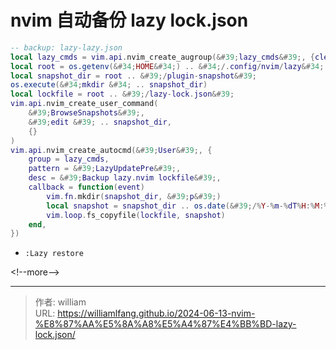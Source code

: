# nvim 自动备份 lazy lock.json


```lua
-- backup: lazy-lazy.json
local lazy_cmds = vim.api.nvim_create_augroup(&#39;lazy_cmds&#39;, {clear = true})
local root = os.getenv(&#34;HOME&#34;) .. &#34;/.config/nvim/lazy&#34;
local snapshot_dir = root .. &#39;/plugin-snapshot&#39;
os.execute(&#34;mkdir &#34; .. snapshot_dir)
local lockfile = root .. &#39;/lazy-lock.json&#39;
vim.api.nvim_create_user_command(
    &#39;BrowseSnapshots&#39;,
    &#39;edit &#39; .. snapshot_dir,
    {}
)
vim.api.nvim_create_autocmd(&#39;User&#39;, {
    group = lazy_cmds,
    pattern = &#39;LazyUpdatePre&#39;,
    desc = &#39;Backup lazy.nvim lockfile&#39;,
    callback = function(event)
        vim.fn.mkdir(snapshot_dir, &#39;p&#39;)
        local snapshot = snapshot_dir .. os.date(&#39;/%Y-%m-%dT%H:%M:%S.lazy-lock.json&#39;)
        vim.loop.fs_copyfile(lockfile, snapshot)
    end,
})
```

- `:Lazy restore`

&lt;!--more--&gt;



---

> 作者: william  
> URL: https://williamlfang.github.io/2024-06-13-nvim-%E8%87%AA%E5%8A%A8%E5%A4%87%E4%BB%BD-lazy-lock.json/  


